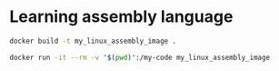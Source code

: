 # Learning assembly language

```bash
docker build -t my_linux_assembly_image .

```

```bash
docker run -it --rm -v "$(pwd)":/my-code my_linux_assembly_image
```